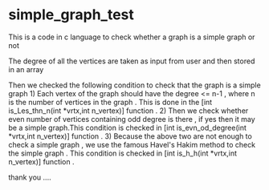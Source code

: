 # simple_graph_test


This is a code in c language to check whether a graph is a simple graph or not 




The degree of  all the vertices are taken as input from user   and then stored in an array 




Then we checked  the following condition to check that the graph is a simple graph 
      1) Each vertex of the graph should have the degree <= n-1  , where n is the number of vertices in the graph . This is done in the [int is_Les_thn_n(int *vrtx,int n_vertex)] function .
    2) Then we check whether even number of vertices containing odd degree is there , if yes then it may be a simple graph.This condition is checked in  [int is_evn_od_degree(int *vrtx,int n_vertex)] function  .
    3) Because the above two are not enough to check a simple graph ,  we use the famous Havel's Hakim method to check the simple graph . This condition is checked in [int is_h_h(int *vrtx,int n_vertex)] function .





thank you ....
